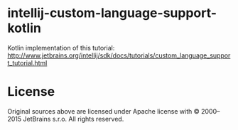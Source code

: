 # intellij-custom-language-support-kotlin
Kotlin implementation of this tutorial: http://www.jetbrains.org/intellij/sdk/docs/tutorials/custom_language_support_tutorial.html

# License
Original sources above are licensed under Apache license with © 2000–2015 JetBrains s.r.o.
All rights reserved.
